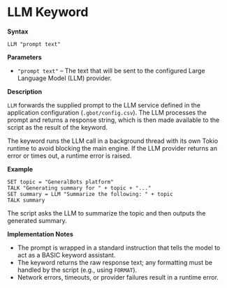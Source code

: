 # LLM Keyword

**Syntax**

```
LLM "prompt text"
```

**Parameters**

- `"prompt text"` – The text that will be sent to the configured Large Language Model (LLM) provider.

**Description**

`LLM` forwards the supplied prompt to the LLM service defined in the application configuration (`.gbot/config.csv`). The LLM processes the prompt and returns a response string, which is then made available to the script as the result of the keyword.

The keyword runs the LLM call in a background thread with its own Tokio runtime to avoid blocking the main engine. If the LLM provider returns an error or times out, a runtime error is raised.

**Example**

```basic
SET topic = "GeneralBots platform"
TALK "Generating summary for " + topic + "..."
SET summary = LLM "Summarize the following: " + topic
TALK summary
```

The script asks the LLM to summarize the topic and then outputs the generated summary.

**Implementation Notes**

- The prompt is wrapped in a standard instruction that tells the model to act as a BASIC keyword assistant.
- The keyword returns the raw response text; any formatting must be handled by the script (e.g., using `FORMAT`).
- Network errors, timeouts, or provider failures result in a runtime error.
